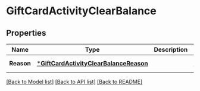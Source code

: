 # GiftCardActivityClearBalance

## Properties
Name | Type | Description | Notes
------------ | ------------- | ------------- | -------------
**Reason** | [***GiftCardActivityClearBalanceReason**](GiftCardActivityClearBalanceReason.md) |  | [default to null]

[[Back to Model list]](../README.md#documentation-for-models) [[Back to API list]](../README.md#documentation-for-api-endpoints) [[Back to README]](../README.md)

